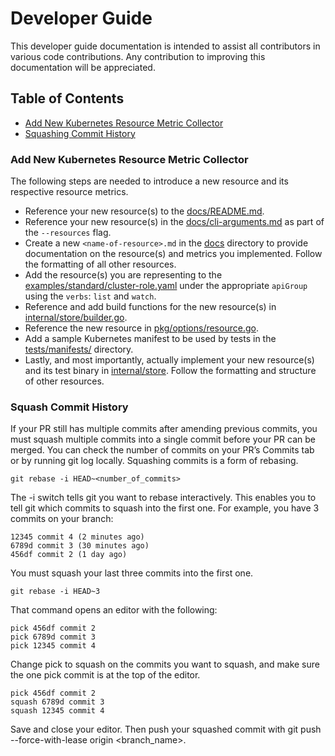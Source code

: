 # Developer Guide 

This developer guide documentation is intended to assist all contributors in various code contributions.
Any contribution to improving this documentation will be appreciated.

## Table of Contents

- [Add New Kubernetes Resource Metric Collector](#add-new-kubernetes-resource-metric-collector)
- [Squashing Commit History](#squash-commit-history)
### Add New Kubernetes Resource Metric Collector

The following steps are needed to introduce a new resource and its respective resource metrics.

- Reference your new resource(s) to the [docs/README.md](https://github.com/kubernetes/kube-state-metrics/blob/master/docs/README.md#exposed-metrics).
- Reference your new resource(s) in the [docs/cli-arguments.md](https://github.com/kubernetes/kube-state-metrics/blob/master/docs/cli-arguments.md#available-options) as part of the `--resources` flag.
- Create a new `<name-of-resource>.md` in the [docs](https://github.com/kubernetes/kube-state-metrics/tree/master/docs) directory to provide documentation on the resource(s) and metrics you implemented. Follow the formatting of all other resources.
- Add the resource(s) you are representing to the [examples/standard/cluster-role.yaml](https://github.com/kubernetes/kube-state-metrics/blob/master/examples/standard/cluster-role.yaml) under the appropriate `apiGroup` using the `verbs`: `list` and `watch`.
- Reference and add build functions for the new resource(s) in [internal/store/builder.go](https://github.com/kubernetes/kube-state-metrics/blob/master/internal/store/builder.go).
- Reference the new resource in [pkg/options/resource.go](https://github.com/kubernetes/kube-state-metrics/blob/master/pkg/options/resource.go).
- Add a sample Kubernetes manifest to be used by tests in the [tests/manifests/](https://github.com/kubernetes/kube-state-metrics/tree/master/tests/manifests) directory.
- Lastly, and most importantly, actually implement your new resource(s) and its test binary in [internal/store](https://github.com/kubernetes/kube-state-metrics/tree/master/internal/store). Follow the formatting and structure of other resources.

### Squash Commit History

If your PR still has multiple commits after amending previous commits, you must squash multiple commits into a single commit before your PR can be merged. You can check the number of commits on your PR’s Commits tab or by running git log locally. Squashing commits is a form of rebasing.

```
git rebase -i HEAD~<number_of_commits>
```
The -i switch tells git you want to rebase interactively. This enables you to tell git which commits to squash into the first one. For example, you have 3 commits on your branch:

```
12345 commit 4 (2 minutes ago)
6789d commit 3 (30 minutes ago)
456df commit 2 (1 day ago)     
```

You must squash your last three commits into the first one.

```
git rebase -i HEAD~3
```

That command opens an editor with the following:

```
pick 456df commit 2
pick 6789d commit 3
pick 12345 commit 4
```
Change pick to squash on the commits you want to squash, and make sure the one pick commit is at the top of the editor.

```
pick 456df commit 2
squash 6789d commit 3
squash 12345 commit 4
```
Save and close your editor. Then push your squashed commit with git push --force-with-lease origin <branch_name>.
